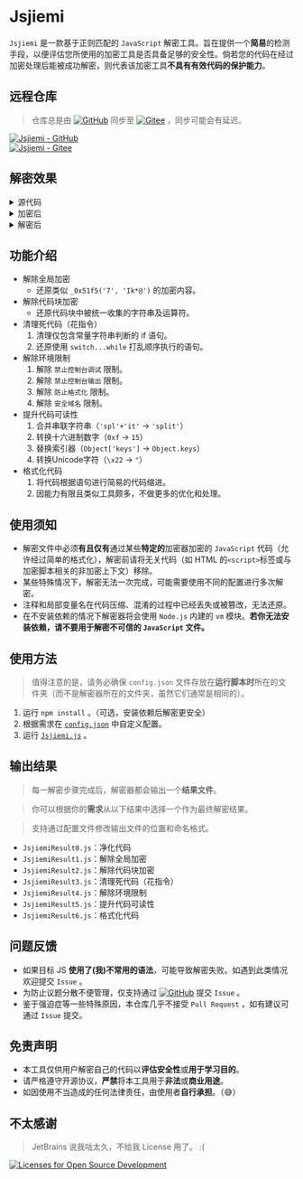 # Jsjiemi

`Jsjiemi` 是一款基于正则匹配的 `JavaScript` 解密工具。旨在提供一个**简易**的检测手段，以便评估您所使用的加密工具是否具备足够的安全性。倘若您的代码在经过加密处理后能被成功解密，则代表该加密工具**不具有有效代码的保护能力**。

## 远程仓库

> 仓库总是由 [![GitHub](https://img.shields.io/badge/GitHub-181717?style=plastic&logo=Github)](https://github.com/)
> 同步至 [![Gitee](https://img.shields.io/badge/Gitee-C71D23?style=plastic&logo=Gitee)](https://gitee.com/) ，同步可能会有延迟。

[![Jsjiemi - GitHub](https://img.shields.io/badge/GitHub-Jsjiemi-white?logo=Github&labelColor=181717)](https://github.com/NXY666/Jsjiemi.git)<br>
[![Jsjiemi - Gitee](https://img.shields.io/badge/Gitee-Jsjiemi-white?logo=Gitee&labelColor=C71D23)](https://gitee.com/NXY666/Jsjiemi.git)

## 解密效果

<details><summary>源代码</summary>

```javascript
function cancelMacWithUserNameAndMac(userId, userMac, trid) {
	var test = confirm("关闭无感认证后,只能在设备本机上再次开启!");
	if (test) {
		AuthInterFace.cancelMacWithUserNameAndMac(userId, userMac, function (data) {
			if (data.result == 'success') {
				//$("#"+trid).hide();
				//$("#autoMacNumTip").html($("#autoMacNumTip").html()-1);
				var userIndex = getQueryStringByName("userIndex");
				AuthInterFace.freshOnlineUserInfo(userIndex, function (freshOnline) {
					getTime = 1;
					fillData();
				});
			} else {
				alert(data.message);
			}
		});
	}
}
```

</details> 
<details><summary>加密后</summary>

> 已省略全局解密函数

> 为方便对比已进行格式化处理

```javascript
function cancelMacWithUserNameAndMac(_0x1437f8, _0x17c421, _0x18daca) {
	var _0x18d784 = {
		'OGRic': '4|2|6|8|0|5|7|3|9|1',
		'AAvHe': function (_0x4a9629, _0x140a6c) {
			return _0x4a9629(_0x140a6c);
		},
		'wIUwe': 'margin-left',
		'TQJfu': '#loginFrameLogofood_hk_2',
		'Ussjm': function (_0x3a631e, _0x5a538a) {
			return _0x3a631e - _0x5a538a;
		},
		'mwhyn': function (_0x5c1515, _0x3e12d0) {
			return _0x5c1515 * _0x3e12d0;
		},
		'eMmnc': '#hk_margin_left_1',
		'pROLs': _0x64f0('9c5', 'DWlJ'),
		'RtPyd': function (_0x1a2925, _0x3178e2) {
			return _0x1a2925(_0x3178e2);
		},
		'ktmyn': _0x64f0('9c6', 'NMy2'),
		'gxaAs': 'width',
		'QzLeH': function (_0x52c760, _0x2740a1) {
			return _0x52c760(_0x2740a1);
		},
		'MhTAi': _0x64f0('9c7', '*6xD'),
		'FkPFD': '#leftId',
		'izkEP': _0x64f0('9c8', 'a5h*'),
		'qjdIA': function (_0x2af297, _0xb650bb) {
			return _0x2af297 * _0xb650bb;
		},
		'feKqI': function (_0x1f7f78, _0x596751) {
			return _0x1f7f78 === _0x596751;
		},
		'hmFcx': 'yhlbV',
		'lNkRh': function (_0x16de55) {
			return _0x16de55();
		},
		'mGvzI': _0x64f0('9c9', 'hSvn'),
		'mjXUQ': function (_0x112f06, _0x404547) {
			return _0x112f06 - _0x404547;
		},
		'dKWSL': function (_0x5dba1c, _0x2b83a9) {
			return _0x5dba1c(_0x2b83a9);
		},
		'oOHzr': function (_0x3e2c53, _0x4c0c40) {
			return _0x3e2c53 - _0x4c0c40;
		},
		'KnyVW': function (_0x1a0714, _0x336008) {
			return _0x1a0714(_0x336008);
		},
		'oJrGK': function (_0x3f8456, _0x1ddba4) {
			return _0x3f8456 / _0x1ddba4;
		},
		'hQFPI': function (_0xd930d9, _0x1db4bd) {
			return _0xd930d9 - _0x1db4bd;
		},
		'EZHrV': function (_0x5ab773, _0x3893c7) {
			return _0x5ab773(_0x3893c7);
		},
		'lMeUM': function (_0x34d463, _0x4d6b7b) {
			return _0x34d463 - _0x4d6b7b;
		},
		'aycWe': function (_0x58ef0e, _0x3891ab) {
			return _0x58ef0e - _0x3891ab;
		},
		'lKwci': _0x64f0('9ca', 'OJFQ'),
		'ZkOVs': function (_0x4a6dbd, _0x4542cb) {
			return _0x4a6dbd - _0x4542cb;
		},
		'zyJTu': function (_0x5e1b93, _0x446452) {
			return _0x5e1b93 / _0x446452;
		},
		'vjWbs': function (_0x2575e0, _0x11c14c) {
			return _0x2575e0 / _0x11c14c;
		},
		'NFCIT': _0x64f0('9cb', 'Zg5['),
		'dsuhf': function (_0x89f937, _0x597b3f) {
			return _0x89f937 + _0x597b3f;
		},
		'ncXTx': function (_0x12a7de, _0x22e70b) {
			return _0x12a7de > _0x22e70b;
		},
		'lPPfO': function (_0x275710, _0x5a84db) {
			return _0x275710(_0x5a84db);
		},
		'JBQXr': function (_0x287953, _0x123071, _0x2eab92) {
			return _0x287953(_0x123071, _0x2eab92);
		},
		'AMUoZ': _0x64f0('9cc', 'NMy2'),
		'OzLtF': _0x64f0('9cd', 'DWlJ'),
		'TBrqo': 'userIndex',
		'zaUUW': function (_0x43ad2d, _0x154b85) {
			return _0x43ad2d !== _0x154b85;
		},
		'GJkAC': _0x64f0('9ce', 'gS57'),
		'uJjdS': _0x64f0('9cf', 'y@FJ'),
		'GKNWk': function (_0x446ff5, _0x613452) {
			return _0x446ff5 !== _0x613452;
		},
		'PcETE': _0x64f0('9d0', 'tkAR')
	};
	var _0x3c08d6 = _0x18d784[_0x64f0('9d1', 'HmCh')](confirm, _0x18d784[_0x64f0('9d2', ')rYM')]);
	if (_0x3c08d6) {
		if (_0x18d784[_0x64f0('9d3', 'y@FJ')](_0x64f0('9d4', '7#T0'), _0x18d784['PcETE'])) {
			var _0x2cfb1e = _0x18d784[_0x64f0('9d5', 'a5h*')][_0x64f0('9d6', 'z1V4')]('|'), _0x234a2d = 0x0;
			while (!![]) {
				switch (_0x2cfb1e[_0x234a2d++]) {
					case'0':
						_0x18d784[_0x64f0('9d7', 'fv0b')]($, _0x64f0('9d8', 'A4bS'))[_0x64f0('9d9', '*E$X')](_0x18d784['wIUwe'], $marginLeft - 0x64);
						continue;
					case'1':
						$(_0x18d784[_0x64f0('9da', '7zoT')])[_0x64f0('871', 'G%jM')]('margin-left', _0x18d784['Ussjm'](0xc8, _0x18d784['mwhyn']($body, 0.1)));
						continue;
					case'2':
						_0x18d784[_0x64f0('9db', 'TR]&')]($, _0x18d784['eMmnc'])['css'](_0x18d784['pROLs'], $marginLeft);
						continue;
					case'3':
						_0x18d784[_0x64f0('9dc', 'JsoZ')]($, _0x18d784['ktmyn'])['css'](_0x18d784[_0x64f0('9dd', 'nO3k')], $width);
						continue;
					case'4':
						if ($marginLeft < 0x6e) {
							$marginLeft = 0x6e;
						}
						continue;
					case'5':
						_0x18d784[_0x64f0('9de', 'Zg5[')]($, _0x18d784['ktmyn'])['css'](_0x64f0('9df', 'xViR'), $marginLeft);
						continue;
					case'6':
						_0x18d784[_0x64f0('9e0', 'xViR')]($, _0x18d784[_0x64f0('9e1', '8Vu)')])['css'](_0x18d784[_0x64f0('9e2', '(DaA')], $marginLeft);
						continue;
					case'7':
						$(_0x18d784[_0x64f0('9e3', 't7O$')])['css'](_0x64f0('9e4', 'HmCh'), $width);
						continue;
					case'8':
						$(_0x18d784[_0x64f0('9e5', '8Vu)')])[_0x64f0('289', 'hSvn')](_0x64f0('9e6', 'OJFQ'), $marginLeft - 0x6e);
						continue;
					case'9':
						$(_0x18d784['izkEP'])[_0x64f0('26f', 'fv0b')](_0x18d784['wIUwe'], 0xc8 - _0x18d784[_0x64f0('9e7', 'kUYz')]($body, 0.1));
						continue;
				}
				break;
			}
		} else {
			AuthInterFace[_0x64f0('9e8', 'j510')](_0x1437f8, _0x17c421, function (_0x2380dc) {
				var _0x3d57b1 = {
					'MfrKs': function (_0x423e2b, _0x595c7e) {
						return _0x18d784[_0x64f0('9e9', 'hY8M')](_0x423e2b, _0x595c7e);
					},
					'riefY': _0x18d784[_0x64f0('9ea', '8Vu)')],
					'XnjaP': function (_0x154812, _0x17b089) {
						return _0x18d784[_0x64f0('9eb', '4Ats')](_0x154812, _0x17b089);
					},
					'BtknR': function (_0x4afb84, _0x199c9f) {
						return _0x18d784[_0x64f0('9ec', 'DWlJ')](_0x4afb84, _0x199c9f);
					},
					'qyGnJ': function (_0x489a77, _0x12aaa3) {
						return _0x18d784[_0x64f0('9ed', 'Bk0K')](_0x489a77, _0x12aaa3);
					},
					'AFDMo': function (_0x4abfba, _0x219d81) {
						return _0x18d784[_0x64f0('9eb', '4Ats')](_0x4abfba, _0x219d81);
					},
					'mPxnb': function (_0x3693d8, _0x598331) {
						return _0x18d784['lPPfO'](_0x3693d8, _0x598331);
					},
					'eoqvl': function (_0x24b619, _0xfe706) {
						return _0x18d784[_0x64f0('9ee', 'NMy2')](_0x24b619, _0xfe706);
					},
					'YICcj': '</div><div\x20class=\x27secondLine\x27>小时</div>',
					'sUjOF': function (_0x1661d8, _0x395e79, _0x34d552) {
						return _0x18d784['JBQXr'](_0x1661d8, _0x395e79, _0x34d552);
					}
				};
				if (_0x18d784[_0x64f0('9ef', 'JsoZ')](_0x18d784['AMUoZ'], _0x18d784['OzLtF'])) {
					limit = limit[_0x64f0('9f0', 'FBUA')](0x0, limit[_0x64f0('9f1', 'EeGR')]('B'));
					limit = _0x3d57b1[_0x64f0('9f2', 'kUYz')](limit, 0x400) + 'KB';
				} else {
					if (_0x2380dc['result'] == _0x64f0('9f3', 'hSvn')) {
						var _0x36923d = getQueryStringByName(_0x18d784[_0x64f0('9f4', 'fv0b')]);
						AuthInterFace[_0x64f0('9f5', '3Pmi')](_0x36923d, function (_0x5c66cc) {
							if (_0x18d784[_0x64f0('9f6', '(DaA')](_0x18d784['hmFcx'], 'IAutA')) {
								var _0x130c29 = _0x3d57b1['riefY']['split']('|'), _0x5d6347 = 0x0;
								while (!![]) {
									switch (_0x130c29[_0x5d6347++]) {
										case'0':
											var _0x2d9053 = _0x3d57b1[_0x64f0('9f7', '3Pmi')](theTime2, '');
											continue;
										case'1':
											if (_0x3d57b1['BtknR'](_0x2d9053[_0x64f0('9f8', 'Q((!')]('.'), -0x1)) {
												_0x2d9053 = _0x2d9053['substring'](0x0, _0x2d9053['indexOf']('.'));
											}
											continue;
										case'2':
											if (_0x3d57b1[_0x64f0('9f9', 'j510')](_0x542dd2, 0x0)) {
												_0x2d9053 = _0x3d57b1[_0x64f0('9fa', '7zoT')](_0x3d57b1[_0x64f0('9fb', '8Vu)')](parseInt, _0x2d9053), _0x542dd2);
											}
											continue;
										case'3':
											result = _0x3d57b1['AFDMo'](_0x3d57b1[_0x64f0('9fc', '7#T0')]('<div\x20class=\x27firstLine\x27>', _0x2d9053), _0x3d57b1['YICcj']);
											continue;
										case'4':
											var _0x542dd2 = _0x3d57b1[_0x64f0('9fd', 'kUYz')](fomatFloat, _0x3d57b1[_0x64f0('9fe', '(DaA')](_0x3d57b1[_0x64f0('9ff', 'Lclw')](parseInt, theTime1), 0x3c), 0x1);
											continue;
									}
									break;
								}
							} else {
								getTime = 0x1;
								_0x18d784[_0x64f0('a00', 'xViR')](fillData);
							}
						});
					} else {
						if (_0x18d784[_0x64f0('a01', 'DWlJ')](_0x18d784[_0x64f0('a02', 'hSvn')], _0x18d784[_0x64f0('a03', '*6xD')])) {
							var _0x529cc9 = _0x18d784[_0x64f0('a04', 'A4bS')][_0x64f0('a05', 'EeGR')]('|'),
								_0x5cbedb = 0x0;
							while (!![]) {
								switch (_0x529cc9[_0x5cbedb++]) {
									case'0':
										_0x18d784[_0x64f0('a06', 'wpSi')]($, _0x64f0('a07', 'tUE5'))[_0x64f0('894', 'nO3k')](_0x18d784[_0x64f0('a08', 'Lclw')], _0x18d784[_0x64f0('a09', 'F[EM')](_0x18d784[_0x64f0('a0a', 'F[EM')]($body, 0x384) / 0x2, 0xfa));
										continue;
									case'1':
										_0x18d784[_0x64f0('a0b', 'tkAR')]($, '#divPop')['css'](_0x18d784[_0x64f0('a0c', 'fv0b')], _0x18d784['oOHzr'](_0x18d784[_0x64f0('a0d', '3Pmi')]($body, 0x384) / 0x2, 0xfa));
										continue;
									case'2':
										_0x18d784['KnyVW']($, _0x64f0('a0e', ')rYM'))['css'](_0x18d784[_0x64f0('a0f', 'G%jM')], _0x18d784[_0x64f0('a10', 'wpSi')](_0x18d784[_0x64f0('a11', 'hSvn')]($body, 0x384), 0x2) - 0xfa);
										continue;
									case'3':
										_0x18d784['EZHrV']($, _0x64f0('a12', 'G%jM'))[_0x64f0('4ed', '4Ats')](_0x64f0('a13', 'xViR'), _0x18d784[_0x64f0('a14', 'FBUA')](_0x18d784[_0x64f0('a15', 'Zg5[')](_0x18d784['aycWe']($body, 0x384), 0x2), 0xfa));
										continue;
									case'4':
										$(_0x18d784[_0x64f0('a16', '4Ats')])['css'](_0x18d784['wIUwe'], _0x18d784[_0x64f0('a17', 'hSvn')](_0x18d784[_0x64f0('a18', 'Lclw')](_0x18d784[_0x64f0('a19', 'm*Jj')]($body, 0x384), 0x2), 0xd2));
										continue;
								}
								break;
							}
						} else {
							alert(_0x2380dc[_0x64f0('868', 'xViR')]);
						}
					}
				}
			});
		}
	}
}
```

</details>
<details><summary>解密后</summary>

> 为方便对比已进行格式化处理

```javascript
function cancelMacWithUserNameAndMac(_0x1437f8, _0x17c421, _0x18daca) {
	var _0x3c08d6 = confirm('关闭无感认证后,只能在设备本机上再次开启!');
	if (_0x3c08d6) {
		AuthInterFace.cancelMacWithUserNameAndMac(_0x1437f8, _0x17c421, function (_0x2380dc) {
			if (_0x2380dc.result == 'success') {
				var _0x36923d = getQueryStringByName('userIndex');
				AuthInterFace.freshOnlineUserInfo(_0x36923d, function (_0x5c66cc) {
					getTime = 1;
					fillData();
				});
			} else {
				alert(_0x2380dc.message);
			}
		});
	}
}
```

</details>

## 功能介绍

* 解除全局加密
    * 还原类似 `_0x51f5('7', 'Ik*@')` 的加密内容。
* 解除代码块加密
    * 还原代码块中被统一收集的字符串及运算符。
* 清理死代码（花指令）
    1. 清理仅包含常量字符串判断的 if 语句。
    2. 还原使用 `switch...while` 打乱顺序执行的语句。
* 解除环境限制
    1. 解除 `禁止控制台调试` 限制。
    2. 解除 `禁止控制台输出` 限制。
    3. 解除 `防止格式化` 限制。
    4. 解除 `安全域名` 限制。
* 提升代码可读性
    1. 合并串联字符串（`'spl'+'it'` → `'split'`）
    2. 转换十六进制数字（`0xf` → `15`）
    3. 替换索引器（`Object['keys']` → `Object.keys`）
    4. 转换Unicode字符（`\x22` → `"`）
* 格式化代码
    1. 将代码根据语句进行简易的代码缩进。
    2. 因能力有限且类似工具颇多，不做更多的优化和处理。

## 使用须知
* 解密文件中必须**有且仅有**通过某些**特定的**加密器加密的 `JavaScript` 代码（允许经过简单的格式化），解密前请将无关代码（如 HTML 的`<script>`标签或与加密脚本相关的非加密上下文）移除。
* 某些特殊情况下，解密无法一次完成，可能需要使用不同的配置进行多次解密。
* 注释和局部变量名在代码压缩、混淆的过程中已经丢失或被篡改，无法还原。
* 在不安装依赖的情况下解密器将会使用 `Node.js` 内建的 `vm` 模块。**若你无法安装依赖，请不要用于解密不可信的 `JavaScript` 文件。**

## 使用方法

> 值得注意的是，请务必确保 `config.json` 文件存放在**运行脚本时**所在的文件夹（而不是解密器所在的文件夹，虽然它们通常是相同的）。

1. 运行 `npm install` 。（可选，安装依赖后解密更安全）
2. 根据需求在 [`config.json`](/config.json) 中自定义配置。
3. 运行 [`Jsjiemi.js`](/Jsjiemi.js) 。

## 输出结果

> 每一解密步骤完成后，解密器都会输出一个**结果文件**。

> 你可以根据你的**需求**从以下结果中选择一个作为最终解密结果。

> 支持通过配置文件修改输出文件的位置和命名格式。

* `JsjiemiResult0.js`：净化代码
* `JsjiemiResult1.js`：解除全局加密
* `JsjiemiResult2.js`：解除代码块加密
* `JsjiemiResult3.js`：清理死代码（花指令）
* `JsjiemiResult4.js`：解除环境限制
* `JsjiemiResult5.js`：提升代码可读性
* `JsjiemiResult6.js`：格式化代码

## 问题反馈

* 如果目标 JS **使用了(我)不常用的语法**，可能导致解密失败。如遇到此类情况欢迎提交 `Issue` 。
* 为防止议题分散不便管理，仅支持通过 [![GitHub](https://img.shields.io/badge/GitHub-181717?style=plastic&logo=Github)](https://github.com/) 提交 `Issue` 。
* 鉴于强迫症等一些特殊原因，本仓库几乎不接受 `Pull Request` ，如有建议可通过 `Issue` 提交。

## 免责声明

* 本工具仅供用户解密自己的代码以**评估安全性**或**用于学习目的**。
* 请严格遵守开源协议，**严禁**将本工具用于**非法**或**商业用途**。
* 如因使用不当造成的任何法律责任，由使用者**自行承担**。（😅）

## 不太感谢

> JetBrains 说我咕太久，不给我 License 用了。 :(

[![Licenses for Open Source Development](https://img.shields.io/badge/JetBrains-Open%20Source%20License-white?logo=JetBrains&style=plastic)](https://www.jetbrains.com/community/opensource/#support)
